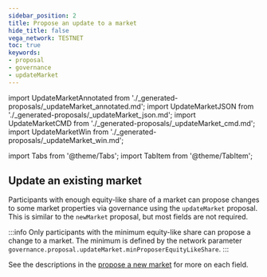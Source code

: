 ```yaml
---
sidebar_position: 2
title: Propose an update to a market
hide_title: false
vega_network: TESTNET
toc: true
keywords:
- proposal
- governance
- updateMarket
---
```


import UpdateMarketAnnotated from './_generated-proposals/_updateMarket_annotated.md';
import UpdateMarketJSON from './_generated-proposals/_updateMarket_json.md';
import UpdateMarketCMD from './_generated-proposals/_updateMarket_cmd.md';
import UpdateMarketWin from './_generated-proposals/_updateMarket_win.md';

import Tabs from '@theme/Tabs';
import TabItem from '@theme/TabItem';


## Update an existing market
Participants with enough equity-like share of a market can propose changes to some market properties via governance using the `updateMarket` proposal. This is similar to the `newMarket` proposal, but most fields are not required.

:::info
Only participants with the minimum equity-like share can propose a change to a market. The minimum is defined by the network parameter `governance.proposal.updateMarket.minProposerEquityLikeShare`.
:::

See the descriptions in the [propose a new market](#propose-a-new-market) for more on each field.

<Tabs groupId="updateMarket">
  <TabItem value="annotated" label="Annotated example">
    <UpdateMarketAnnotated />
  </TabItem>
  <TabItem value="json" label="JSON example">
    <UpdateMarketJSON />
  </TabItem>
  <TabItem value="cmd" label="Linux / OSX command line">
    <UpdateMarketCMD />
  </TabItem>
  <TabItem value="win" label="Windows command line">
    <UpdateMarketWin />
  </TabItem>
</Tabs>

